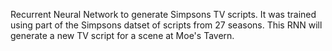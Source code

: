 Recurrent Neural Network to generate Simpsons TV scripts.
It was trained using part of the Simpsons datset of scripts from 27 seasons.
This RNN will generate a new TV script for a scene at Moe's Tavern.
